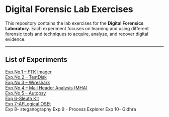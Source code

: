 # Digital Forensic Lab Exercises

This repository contains the lab exercises for the **Digital Forensics Laboratory**. Each experiment focuses on learning and using different forensic tools and techniques to acquire, analyze, and recover digital evidence.

---

## List of Experiments

<a href="https://github.com/Veera03122005/DF-Lab-Experiments/blob/main/Exp.No-1%20FTK%20IMAGER.md" target="_blank">Exp.No.1 – FTK Imager</a>  
<a href="https://github.com/Veera03122005/DF-Lab-Experiments/blob/main/Exp.No%20-2%20Testdisk.md" target="_blank">Exp.No.2 – TestDisk</a>  
<a href="https://github.com/Veera03122005/DF-Lab-Experiments/blob/main/Exp.No%20-3%20wireshark.md" target="_blank">Exp.No.3 – Wireshark</a>  
<a href="https://github.com/Veera03122005/DF-Lab-Experiments/blob/main/Exp.No-4%20MHA.md" target="_blank">Exp.No.4 – Mail Header Analysis (MHA)</a>  
<a href="https://github.com/Veera03122005/DF-Lab-Experiments/blob/main/Exp.No-5%20Autopsy.md" target="_blank">Exp.No.5 – Autopsy</a>  
<a href="https://github.com/Veera03122005/DF-Lab-Experiments/blob/main/Exp%206-Sleuth%20Kit.md" target="_blank">Exp 6-Sleuth Kit</a>  
<a href="https://github.com/Veera03122005/DF-Lab-Experiments/blob/main/Exp%207%20-AFLogical.md" target="_blank">Exp 7-AFLogical OSEt</a>  
<a herf="https://github.com/Veera03122005/DF-Lab-Experiments/blob/main/Exp%208-%20steganography.md" target="_blank">Exp 8- steganography</a>
<a herf="https://github.com/Veera03122005/DF-Lab-Experiments/blob/main/Exp%209%20-%20%20Process%20Explore.md" target="_blank">Exp 9 - Process Explorer</a>
<a herf="https://github.com/Veera03122005/DF-Lab-Experiments/blob/main/Exp%2010-%20Gidhra.md" target="_blank">Exp 10- Gidhra</a>




